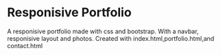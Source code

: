# Responisive Portfolio 
A responisive portfolio made with css and bootstrap.
With a navbar, responisive layout and photos.
Created with index.html,portfolio.html,and contact.html
